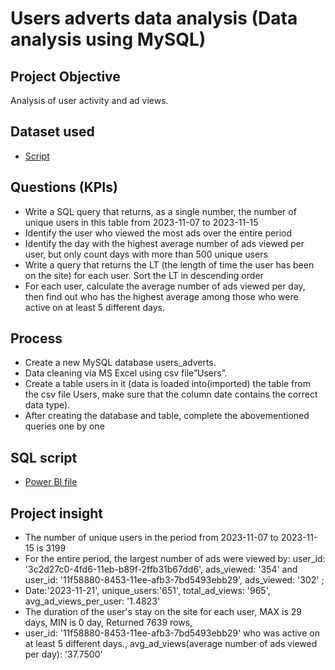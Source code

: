 # Users adverts data analysis (Data analysis using MySQL)
## Project Objective
Analysis of user activity and ad views. 

## Dataset used
- <a href="https://github.com/payzubax83/users_adverts_EN/blob/main/Users.csv">Script</a>

##  Questions (KPIs)
- Write a SQL query that returns, as a single number, the number of unique users in this table from 2023-11-07 to 2023-11-15
- Identify the user who viewed the most ads over the entire period
- Identify the day with the highest average number of ads viewed per user, but only count days with more than 500 unique users
- Write a query that returns the LT (the length of time the user has been on the site) for each user. Sort the LT in descending order
- For each user, calculate the average number of ads viewed per day, then find out who has the highest average among those who were active on at least 5 different days.

## Process
- Create a new MySQL database users_adverts. 
- Data cleaning via MS Excel using csv file”Users”. 
- Create a table users in it (data is loaded into(imported) the table from the csv file Users, make sure that the column date contains the correct data type). 
- After creating the database and table, complete the abovementioned queries one by one

## SQL script
- <a href="https://github.com/payzubax83/Superstore-Orders/blob/main/Superstore%20orders.pbix">Power BI file</a>

## Project insight
- The number of unique users in the period from 2023-11-07 to 2023-11-15 is 3199
- For the entire period, the largest number of ads were viewed by: user_id: '3c2d27c0-4fd6-11eb-b89f-2ffb31b67dd6', ads_viewed: '354' and user_id: '11f58880-8453-11ee-afb3-7bd5493ebb29', ads_viewed: '302' ;
- Date:'2023-11-21', unique_users:'651', total_ad_views: '965', avg_ad_views_per_user: '1.4823'
- The duration of the user's stay on the site for each user, MAX is 29 days, MIN is 0 day, Returned 7639 rows,
- user_id: '11f58880-8453-11ee-afb3-7bd5493ebb29' who was active on at least 5 different days., avg_ad_views(average number of ads viewed per day): '37.7500'  

